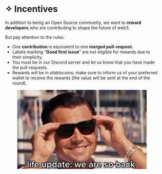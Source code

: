 # ✧ Incentives

In addition to being an Open Source community, we want to **reward developers** who are contributing to shape the future of web3.

But pay attention to the rules:

* One **contribution** is equivalent to one **merged pull-request.**
* Labels marking “**Good first issue**” are not eligible for rewards due to their simplicity.
* You must be in our Discord server and let us know that you have made the pull-requests.
* Rewards will be in _stablecoins_; make sure to inform us of your preferred wallet to receive the rewards (the value will be sent at the end of the round).

<figure><img src="../.gitbook/assets/image (5).png" alt=""><figcaption></figcaption></figure>

